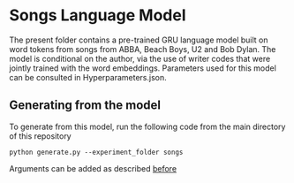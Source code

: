 
# Songs Language Model

The present folder contains a pre-trained GRU language model built on word tokens from songs from ABBA, Beach Boys, U2 and Bob Dylan. The model is conditional on the author, via the use of writer codes that were jointly trained with the word embeddings. Parameters used for this model can be consulted in Hyperparameters.json.

## Generating from the model

To generate from this model, run the following code from the main directory of this repository
```
python generate.py --experiment_folder songs
```
Arguments can be added as described [before](https://github.com/Ighina/Language-Modelling-with-RNNs#generate-from-the-trained-model)
